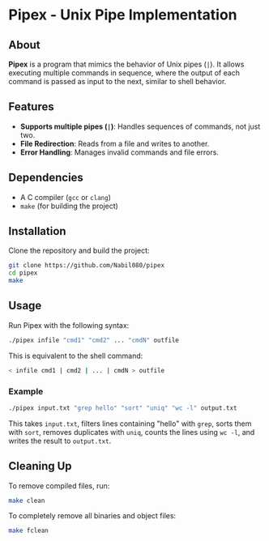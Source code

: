 # Pipex - Unix Pipe Implementation

## About

**Pipex** is a program that mimics the behavior of Unix pipes (`|`). It allows executing multiple commands in sequence, where the output of each command is passed as input to the next, similar to shell behavior.

## Features

- **Supports multiple pipes (`|`)**: Handles sequences of commands, not just two.
- **File Redirection**: Reads from a file and writes to another.
- **Error Handling**: Manages invalid commands and file errors.

## Dependencies

- A C compiler (`gcc` or `clang`)
- `make` (for building the project)

## Installation

Clone the repository and build the project:

```sh
git clone https://github.com/Nabil080/pipex
cd pipex
make
```

## Usage

Run Pipex with the following syntax:

```sh
./pipex infile "cmd1" "cmd2" ... "cmdN" outfile
```

This is equivalent to the shell command:

```sh
< infile cmd1 | cmd2 | ... | cmdN > outfile
```

### Example

```sh
./pipex input.txt "grep hello" "sort" "uniq" "wc -l" output.txt
```

This takes `input.txt`, filters lines containing "hello" with `grep`, sorts them with `sort`, removes duplicates with `uniq`, counts the lines using `wc -l`, and writes the result to `output.txt`.

## Cleaning Up

To remove compiled files, run:

```sh
make clean
```

To completely remove all binaries and object files:

```sh
make fclean
```
